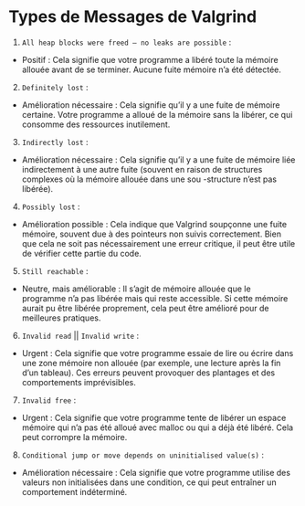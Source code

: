 # Types de Messages de Valgrind

1.    `All heap blocks were freed – no leaks are possible` :

- Positif : Cela signifie que votre programme a libéré toute la mémoire allouée avant de se terminer. Aucune fuite mémoire n’a été détectée.

2.    `Definitely lost` :

- Amélioration nécessaire : Cela signifie qu’il y a une fuite de mémoire certaine. Votre programme a alloué de la mémoire sans la libérer, ce qui consomme des ressources inutilement.

3.    `Indirectly lost` :

- Amélioration nécessaire : Cela signifie qu’il y a une fuite de mémoire liée indirectement à une autre fuite (souvent en raison de structures complexes où la mémoire allouée dans une sou
-structure n’est pas libérée).

4.    `Possibly lost` :

- Amélioration possible : Cela indique que Valgrind soupçonne une fuite mémoire, souvent due à des pointeurs non suivis correctement. Bien que cela ne soit pas nécessairement une erreur critique, il peut être utile de vérifier cette partie du code.

5.    `Still reachable` :

- Neutre, mais améliorable : Il s’agit de mémoire allouée que le programme n’a pas libérée mais qui reste accessible. Si cette mémoire aurait pu être libérée proprement, cela peut être amélioré pour de meilleures pratiques.

6.    `Invalid read` || `Invalid write` :

- Urgent : Cela signifie que votre programme essaie de lire ou écrire dans une zone mémoire non allouée (par exemple, une lecture après la fin d’un tableau). Ces erreurs peuvent provoquer des plantages et des comportements imprévisibles.

7.    `Invalid free` :

- Urgent : Cela signifie que votre programme tente de libérer un espace mémoire qui n’a pas été alloué avec malloc ou qui a déjà été libéré. Cela peut corrompre la mémoire.

8.    `Conditional jump or move depends on uninitialised value(s)` :

- Amélioration nécessaire : Cela signifie que votre programme utilise des valeurs non initialisées dans une condition, ce qui peut entraîner un comportement indéterminé.
